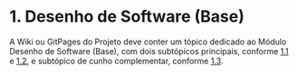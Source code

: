 # 1. Desenho de Software (Base)

A Wiki ou GitPages do Projeto deve conter um tópico dedicado ao Módulo Desenho de Software (Base), com dois subtópicos principais, conforme [1.1](/Base/1.1.AbordagemNaoEspecifica.md) e [1.2](/Base/1.2.ProcessosMetodologiasAbordagens.md), e subtópico de cunho complementar, conforme [1.3](/Base/1.3.ParticipacoesBase.md).

